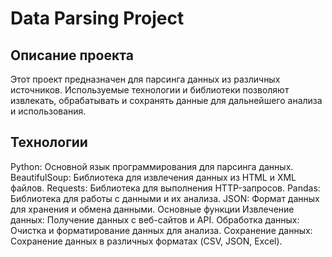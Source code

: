 # Data Parsing Project
## Описание проекта
Этот проект предназначен для парсинга данных из различных источников. Используемые технологии и библиотеки позволяют извлекать, обрабатывать и сохранять данные для дальнейшего анализа и использования.

## Технологии
Python: Основной язык программирования для парсинга данных.
BeautifulSoup: Библиотека для извлечения данных из HTML и XML файлов.
Requests: Библиотека для выполнения HTTP-запросов.
Pandas: Библиотека для работы с данными и их анализа.
JSON: Формат данных для хранения и обмена данными.
Основные функции
Извлечение данных: Получение данных с веб-сайтов и API.
Обработка данных: Очистка и форматирование данных для анализа.
Сохранение данных: Сохранение данных в различных форматах (CSV, JSON, Excel). 
